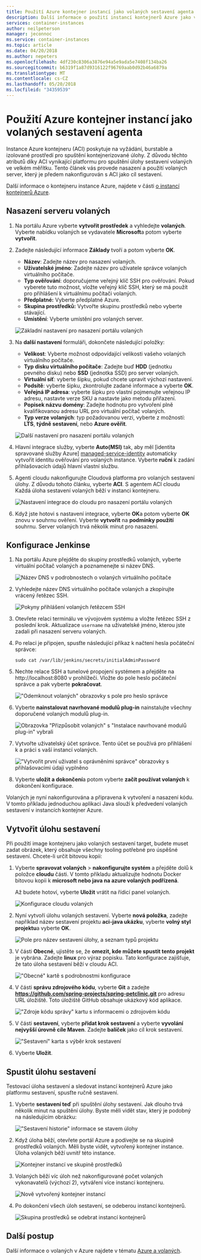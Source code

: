 ```yaml
---
title: Použití Azure kontejner instancí jako volaných sestavení agenta
description: Další informace o použití instancí kontejnerů Azure jako volaných sestavení agenta.
services: container-instances
author: neilpeterson
manager: jeconnoc
ms.service: container-instances
ms.topic: article
ms.date: 04/20/2018
ms.author: nepeters
ms.openlocfilehash: 4df230c8306a3876e94a5e9ada5e7408f134ba26
ms.sourcegitcommit: b6319f1a87d9316122f96769aab0d92b46a6879a
ms.translationtype: MT
ms.contentlocale: cs-CZ
ms.lasthandoff: 05/20/2018
ms.locfileid: "34359539"
---
```

# <a name="use-azure-container-instances-as-a-jenkins-build-agent"></a>Použití Azure kontejner instancí jako volaných sestavení agenta

Instance Azure kontejneru (ACI) poskytuje na vyžádání, burstable a izolované prostředí pro spuštění kontejnerizované úlohy. Z důvodu těchto atributů díky ACI vynikající platformu pro spuštění úlohy sestavení volaných ve velkém měřítku. Tento článek vás provede nasazení a použití volaných server, který je předem nakonfigurován s ACI jako cíl sestavení.

Další informace o kontejneru instance Azure, najdete v části [o instancí kontejnerů Azure][about-aci].

## <a name="deploy-a-jenkins-server"></a>Nasazení serveru volaných

1. Na portálu Azure vyberte **vytvořit prostředek** a vyhledejte **volaných**. Vyberte nabídku volaných se vydavatele **Microsoft**a potom vyberte **vytvořit**.

2. Zadejte následující informace **Základy** tvoří a potom vyberte **OK**.

   - **Název**: Zadejte název pro nasazení volaných.
   - **Uživatelské jméno**: Zadejte název pro uživatele správce volaných virtuálního počítače.
   - **Typ ověřování**: doporučujeme veřejný klíč SSH pro ověřování. Pokud vyberete tuto možnost, vložte veřejný klíč SSH, který se má použít pro přihlášení k virtuálnímu počítači volaných.
   - **Předplatné:** Vyberte předplatné Azure.
   - **Skupina prostředků:** Vytvořte skupinu prostředků nebo vyberte stávající.
   - **Umístění**: Vyberte umístění pro volaných server.

   ![Základní nastavení pro nasazení portálu volaných](./media/container-instances-jenkins/jenkins-portal-01.png)

3. Na **další nastavení** formuláři, dokončete následující položky:

   - **Velikost**: Vyberte možnost odpovídající velikosti vašeho volaných virtuálního počítače.
   - **Typ disku virtuálního počítače**: Zadejte buď **HDD** (jednotku pevného disku) nebo **SSD** (jednotka SSD) pro server volaných.
   - **Virtuální síť**: vyberte šipku, pokud chcete upravit výchozí nastavení.
   - **Podsítě**: vyberte šipku, zkontrolujte zadané informace a vyberte **OK**.
   - **Veřejná IP adresa**: vyberte šipku pro vlastní pojmenujte veřejnou IP adresu, nastavte verze SKU a nastavte jako metodu přiřazení.
   - **Popisek názvu domény**: Zadejte hodnotu pro vytvoření plně kvalifikovanou adresu URL pro virtuální počítač volaných.
   - **Typ verze volaných**: typ požadovanou verzi, vyberte z možností: **LTS**, **týdně sestavení**, nebo **Azure ověřit**.

   ![Další nastavení pro nasazení portálu volaných](./media/container-instances-jenkins/jenkins-portal-02.png)

4. Hlavní integrace služby, vyberte **Auto(MSI)** tak, aby měl [identita spravované služby Azure] [ managed-service-identity] automaticky vytvořit identitu ověřování pro volaných instance. Vyberte **ruční** k zadání přihlašovacích údajů hlavní vlastní službu.

5. Agenti cloudu nakonfigurujte Cloudová platforma pro volaných sestavení úlohy. Z důvodu tohoto článku, vyberte **ACI**. S agentem ACI cloudu Každá úloha sestavení volaných běží v instanci kontejneru.

   ![Nastavení integrace do cloudu pro nasazení portálu volaných](./media/container-instances-jenkins/jenkins-portal-03.png)

6. Když jste hotovi s nastavení integrace, vyberte **OK**a potom vyberte **OK** znovu v souhrnu ověření. Vyberte **vytvořit** na **podmínky použití** souhrnu. Server volaných trvá několik minut pro nasazení.

## <a name="configure-jenkins"></a>Konfigurace Jenkinse

1. Na portálu Azure přejděte do skupiny prostředků volaných, vyberte virtuální počítač volaných a poznamenejte si název DNS.

   ![Název DNS v podrobnostech o volaných virtuálního počítače](./media/container-instances-jenkins/jenkins-portal-fqdn.png)

2. Vyhledejte název DNS virtuálního počítače volaných a zkopírujte vrácený řetězec SSH.

   ![Pokyny přihlášení volaných řetězcem SSH](./media/container-instances-jenkins/jenkins-portal-04.png)

3. Otevřete relaci terminálu ve vývojovém systému a vložte řetězec SSH z poslední krok. Aktualizace `username` na uživatelské jméno, kterou jste zadali při nasazení serveru volaných.

4. Po relaci je připojen, spusťte následující příkaz k načtení hesla počáteční správce:

   ```
   sudo cat /var/lib/jenkins/secrets/initialAdminPassword
   ```

5. Nechte relace SSH a tunelové propojení systémem a přejděte na http://localhost:8080 v prohlížeči. Vložte do pole heslo počáteční správce a pak vyberte **pokračovat**.

   !["Odemknout volaných" obrazovky s pole pro heslo správce](./media/container-instances-jenkins/jenkins-portal-05.png)

6. Vyberte **nainstalovat navrhované modulů plug-in** nainstalujte všechny doporučené volaných modulů plug-in.

   ![Obrazovka "Přizpůsobit volaných" s "Instalace navrhované modulů plug-in" vybrali](./media/container-instances-jenkins/jenkins-portal-06.png)

7. Vytvořte uživatelský účet správce. Tento účet se používá pro přihlášení k a práci s vaší instancí volaných.

   !["Vytvořit první uživatel s oprávněními správce" obrazovky s přihlašovacími údaji vyplněno](./media/container-instances-jenkins/jenkins-portal-07.png)

8. Vyberte **uložit a dokončení**a potom vyberte **začít používat volaných** k dokončení konfigurace.

Volaných je nyní nakonfigurována a připravena k vytvoření a nasazení kódu. V tomto příkladu jednoduchou aplikaci Java slouží k předvedení volaných sestavení v instancích kontejner Azure.

## <a name="create-a-build-job"></a>Vytvořit úlohu sestavení

Při použití image kontejneru jako volaných sestavení target, budete muset zadat obrázek, který obsahuje všechny tooling potřebné pro úspěšné sestavení. Chcete-li určit bitovou kopii:

1. Vyberte **spravovat volaných** > **nakonfigurujte systém** a přejděte dolů k položce **cloudu** části. V tomto příkladu aktualizujte hodnotu Docker bitovou kopii k **microsoft nebo java na azure volaných podřízená**.

   Až budete hotoví, vyberte **Uložit** vrátit na řídicí panel volaných.

   ![Konfigurace cloudu volaných](./media/container-instances-jenkins/jenkins-aci-image.png)

2. Nyní vytvoří úlohu volaných sestavení. Vyberte **nová položka**, zadejte například název sestavení projektu **aci-java ukázku**, vyberte **volný styl projektu**a vyberte **OK**.

   ![Pole pro název sestavení úlohy, a seznam typů projektu](./media/container-instances-jenkins/jenkins-new-job.png)

3. V části **Obecné**, ujistěte se, že **omezit, kde můžete spustit tento projekt** je vybrána. Zadejte **linux** pro výraz popisku. Tato konfigurace zajišťuje, že tato úloha sestavení běží v cloudu ACI.

   !["Obecné" kartě s podrobnostmi konfigurace](./media/container-instances-jenkins/jenkins-job-01.png)

4. V části **správu zdrojového kódu**, vyberte **Git** a zadejte **https://github.com/spring-projects/spring-petclinic.git** pro adresu URL úložiště. Toto úložiště GitHub obsahuje ukázkový kód aplikace.

   !["Zdroje kódu správy" kartu s informacemi o zdrojovém kódu](./media/container-instances-jenkins/jenkins-job-02.png)

5. V části **sestavení**, vyberte **přidat krok sestavení** a vyberte **vyvolání nejvyšší úrovně cíle Maven**. Zadejte **balíček** jako cíl krok sestavení.

   !["Sestavení" karta s výběr krok sestavení](./media/container-instances-jenkins/jenkins-job-03.png)

6. Vyberte **Uložit**.

## <a name="run-the-build-job"></a>Spustit úlohu sestavení

Testovací úloha sestavení a sledovat instancí kontejnerů Azure jako platformu sestavení, spusťte ručně sestavení.

1. Vyberte **sestavení teď** při spuštění úlohy sestavení. Jak dlouho trvá několik minut na spuštění úlohy. Byste měli vidět stav, který je podobný na následujícím obrázku:

   !["Sestavení historie" informace se stavem úlohy](./media/container-instances-jenkins/jenkins-job-status.png)

2. Když úloha běží, otevřete portál Azure a podívejte se na skupině prostředků volaných. Měli byste vidět, vytvořený kontejner instance. Úloha volaných běží uvnitř této instance.

   ![Kontejner instancí ve skupině prostředků](./media/container-instances-jenkins/jenkins-aci.png)

3. Volaných běží víc úloh než nakonfigurované počet volaných vykonavatelů (výchozí 2), vytváření více instancí kontejneru.

   ![Nově vytvořený kontejner instancí](./media/container-instances-jenkins/jenkins-aci-multi.png)

4. Po dokončení všech úloh sestavení, se odeberou instancí kontejnerů.

   ![Skupina prostředků se odebrat instancí kontejnerů](./media/container-instances-jenkins/jenkins-aci-none.png)

## <a name="next-steps"></a>Další postup

Další informace o volaných v Azure najdete v tématu [Azure a volaných][jenkins-azure].

<!-- LINKS - internal -->
[about-aci]: ./container-instances-overview.md
[jenkins-azure]: ../jenkins/overview.md
[managed-service-identity]: ../active-directory/managed-service-identity/overview.md
